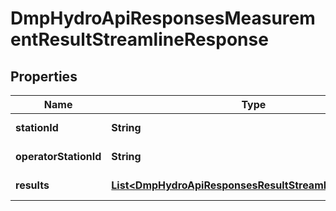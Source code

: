 # DmpHydroApiResponsesMeasurementResultStreamlineResponse

## Properties
Name | Type | Description | Notes
------------ | ------------- | ------------- | -------------
**stationId** | **String** | A 8-digit station id |  [optional]
**operatorStationId** | **String** | Operator station id |  [optional]
**results** | [**List&lt;DmpHydroApiResponsesResultStreamlineResponse&gt;**](DmpHydroApiResponsesResultStreamlineResponse.md) | Measurement results |  [optional]
